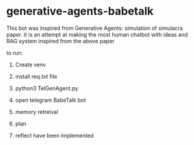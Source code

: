# generative-agents-babetalk

This bot was inspired from Generative Agents: simulation of simulacra paper. it is an attempt at making the most human chatbot with ideas and RAG system inspired from the above paper

to run:
1) Create venv
2) install req.txt file
3) python3 TelGenAgent.py
4) open telegram BabeTalk bot


1) memory retreival
2) plan
3) reflect
have been implemented
